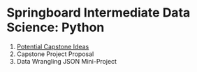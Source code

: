 # Springboard Intermediate Data Science: Python
1) [Potential Capstone Ideas](/capstone/initial-project-ideas.md)
2) Capstone Project Proposal
3) Data Wrangling JSON Mini-Project
